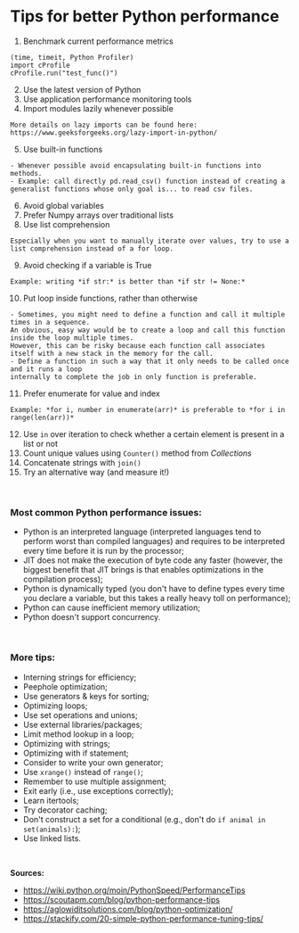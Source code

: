 # Tips for better Python performance

1. Benchmark current performance metrics

```
(time, timeit, Python Profiler)
import cProfile
cProfile.run("test_func()")
```

2. Use the latest version of Python
3. Use application performance monitoring tools
4. Import modules lazily whenever possible

```
More details on lazy imports can be found here: https://www.geeksforgeeks.org/lazy-import-in-python/
```

5. Use built-in functions

```
- Whenever possible avoid encapsulating built-in functions into methods.
- Example: call directly pd.read_csv() function instead of creating a generalist functions whose only goal is... to read csv files. 
```

6. Avoid global variables
7. Prefer Numpy arrays over traditional lists
8. Use list comprehension

```
Especially when you want to manually iterate over values, try to use a list comprehension instead of a for loop.
```

9. Avoid checking if a variable is True

```
Example: writing *if str:* is better than *if str != None:*
```

10. Put loop inside functions, rather than otherwise

```
- Sometimes, you might need to define a function and call it multiple times in a sequence. 
An obvious, easy way would be to create a loop and call this function inside the loop multiple times.
However, this can be risky because each function call associates itself with a new stack in the memory for the call.
- Define a function in such a way that it only needs to be called once and it runs a loop
internally to complete the job in only function is preferable. 
```

11. Prefer enumerate for value and index

```
Example: *for i, number in enumerate(arr)* is preferable to *for i in range(len(arr))*
```

12. Use ```in``` over iteration to check whether a certain element is present in a list or not
13. Count unique values using ```Counter()``` method from *Collections*
14. Concatenate strings with ```join()```
15. Try an alternative way (and measure it!)

<br>

### Most common Python performance issues:

- Python is an interpreted language (interpreted languages tend to perform worst than compiled languages) and requires to be interpreted every time before it is run by the processor;
- JIT does not make the execution of byte code any faster (however, the biggest benefit that JIT brings is that enables optimizations in the compilation process);
- Python is dynamically typed (you don't have to define types every time you declare a variable, but this takes a really heavy toll on performance);
- Python can cause inefficient memory utilization;
- Python doesn't support concurrency.

<br>

### More tips:

- Interning strings for efficiency;
- Peephole optimization;
- Use generators & keys for sorting;
- Optimizing loops;
- Use set operations and unions;
- Use external libraries/packages;
- Limit method lookup in a loop;
- Optimizing with strings;
- Optimizing with if statement;
- Consider to write your own generator;
- Use ```xrange()``` instead of ```range()```;
- Remember to use multiple assignment;
- Exit early (i.e., use exceptions correctly);
- Learn itertools;
- Try decorator caching;
- Don't construct a set for a conditional (e.g., don't do ```if animal in set(animals):```);
- Use linked lists.

<br>

**Sources:**

- <https://wiki.python.org/moin/PythonSpeed/PerformanceTips>
- <https://scoutapm.com/blog/python-performance-tips>
- <https://aglowiditsolutions.com/blog/python-optimization/>
- <https://stackify.com/20-simple-python-performance-tuning-tips/>
